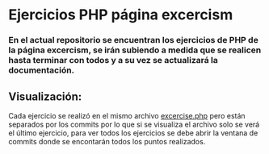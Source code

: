 # Ejercicios PHP página excercism 

### En el actual repositorio se encuentran los ejercicios de **PHP** de la página **excercism**, se irán subiendo a medida que se realicen hasta terminar con todos y a su vez se actualizará la documentación. 

## Visualización:

Cada ejercicio se realizó en el mismo archivo [excercise.php](excercise.php) pero están separados por los commits por lo que si se visualiza el archivo solo se verá el último ejercicio, para ver todos los ejercicios se debe abrir la ventana de commits donde se encontarán todos los puntos realizados.